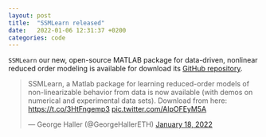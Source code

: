 ```yaml
---
layout: post
title:  "SSMLearn released"
date:   2022-01-06 12:31:37 +0200
categories: code
---
```


`SSMLearn` our new, open-source MATLAB package for data-driven, nonlinear reduced order modeling is available for download its [GitHub repository](https://github.com/mattiacenedese/SSMLearn).

<blockquote class="twitter-tweet" data-theme="dark"><p lang="en" dir="ltr">SSMLearn, a Matlab package for learning reduced-order models of non-linearizable behavior from data is now available (with demos on numerical and experimental data sets). Download from here: <a href="https://t.co/3HtFngemp3">https://t.co/3HtFngemp3</a> <a href="https://t.co/AlpOFEyM5A">pic.twitter.com/AlpOFEyM5A</a></p>&mdash; George Haller (@GeorgeHallerETH) <a href="https://twitter.com/GeorgeHallerETH/status/1483532273324638215?ref_src=twsrc%5Etfw">January 18, 2022</a></blockquote> <script async src="https://platform.twitter.com/widgets.js" charset="utf-8"></script>